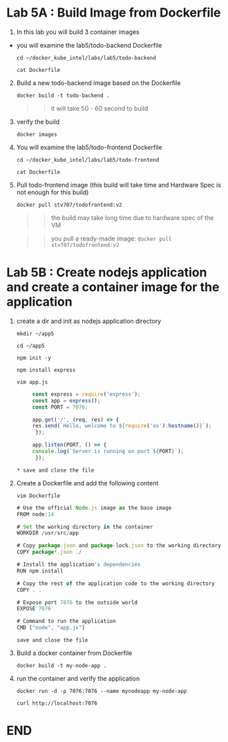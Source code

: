 # Lab 5A : Build Image from Dockerfile

1. In this lab you will build 3 container images

 - you will examine the lab5/todo-backend Dockerfile
    ```
    cd ~/docker_kube_intel/labs/lab5/todo-backend

    cat Dockerfile  
    ```

2. Build a new todo-backend image based on the Dockerfile
    ```
    docker build -t todo-backend .
    ```
    >> it will take 50 - 60 second to build     

3. verify the build 
    ```
    docker images 
    ```

4. You will examine the lab5/todo-frontend Dockerfile 
    ```
    cd ~/docker_kube_intel/labs/lab5/todo-frontend

    cat Dockerfile 
    ```

5. Pull todo-frontend image (this build will take time and Hardware Spec is not enough for this build)
    ```
    docker pull stv707/todofrontend:v2
    ```
    >> the build may take long time due to hardware spec of the VM 

    >> you pull a ready-made image: `docker pull stv707/todofrontend:v2`


# Lab 5B : Create nodejs application and create a container image for the application

1. create a dir and init as nodejs application directory 
    `````
    mkdir ~/app5 

    cd ~/app5 

    npm init -y

    npm install express

    vim app.js 
    `````
    ```js
         const express = require('express');
         const app = express();
         const PORT = 7076;

         app.get('/', (req, res) => {
         res.send(`Hello, welcome to ${require('os').hostname()}`);
          });

         app.listen(PORT, () => {
         console.log(`Server is running on port ${PORT}`);
          });

    ```
    `````    
    * save and close the file 
    `````

2. Create a Dockerfile and add the following content 
    `````
    vim Dockerfile 
    `````
    ```js
    # Use the official Node.js image as the base image
    FROM node:14

    # Set the working directory in the container
    WORKDIR /usr/src/app

    # Copy package.json and package-lock.json to the working directory
    COPY package*.json ./

    # Install the application's dependencies
    RUN npm install

    # Copy the rest of the application code to the working directory
    COPY . .

    # Expose port 7076 to the outside world
    EXPOSE 7076

    # Command to run the application
    CMD ["node", "app.js"]

    ```
    `````
    save and close the file 
    `````

3. Build a docker container from Dockerfile 
    ```
    docker build -t my-node-app .

    ```

4. run the container and verify the application 
    ```
    docker run -d -p 7076:7076 --name mynodeapp my-node-app
    
    curl http://localhost:7076
    ```

# END